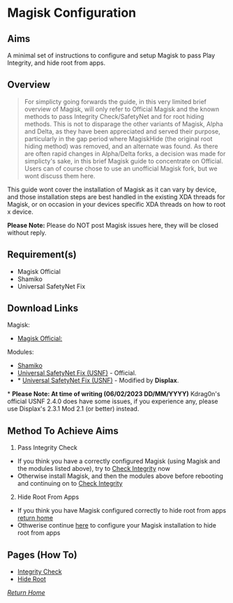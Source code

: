 # Magisk Configuration

## Aims

A minimal set of instructions to configure and setup Magisk to pass Play Integrity, and hide root from apps.

## Overview
> For simplicty going forwards the guide, in this very limited brief overview of Magisk, will only refer to Official Magisk and the known methods to pass Integrity Check/SafetyNet and for root hiding methods. This is not to disparage the other variants of Magisk, Alpha and Delta, as they have been appreciated and served their purpose, particularly in the gap period where MagiskHide (the original root hiding method) was removed, and an alternate was found. As there are often rapid changes in Alpha/Delta forks, a decision was made for simplicty's sake, in this brief Magisk guide to concentrate on Official. Users can of course chose to use an unofficial Magisk fork, but we wont discuss them here.

This guide wont cover the installation of Magisk as it can vary by device, and those installation steps are best handled in the existing XDA threads for Magisk, or on occasion in your devices specific XDA threads on how to root x device. 

**Please Note:** Please do NOT post Magisk issues here, they will be closed without reply.

## Requirement(s)
- Magisk Official
- Shamiko
- Universal SafetyNet Fix

## Download Links

Magisk:
- [Magisk Official:](https://forum.xda-developers.com/t/discussion-magisk-the-age-of-zygisk.4393877/)

Modules:
- [Shamiko](https://github.com/LSPosed/LSPosed.github.io/releases)
- [Universal SafetyNet Fix (USNF)](https://github.com/kdrag0n/safetynet-fix/releases) - Official.
- \* [Universal SafetyNet Fix (USNF)](https://github.com/Displax/safetynet-fix/releases) - Modified by **Displax**.

\* **Please Note: At time of writing (06/02/2023 DD/MM/YYYY)** Kdrag0n's official USNF 2.4.0 does have some issues, if you experience any, please use Displax's 2.3.1 Mod 2.1 (or better) instead.

## Method To Achieve Aims

1) Pass Integrity Check
  - If you think you have a correctly configured Magisk (using Magisk and the modules listed above), try to [Check Integrity](Integrity-Check.md) now
  - Otherwise install Magisk, and then the modules above before rebooting and continuing on to [Check Integrity](Integrity-Check.md)

2) Hide Root From Apps
  - If you think you have Magisk configured correctly to hide root from apps [return home](README.md)
  - Othwerise continue [here](Magisk-Hide.md) to configure your Magisk installation to hide root from apps


## Pages (How To)
- [Integrity Check](Integrity-Check.md)
- [Hide Root](Magisk-Hide.md)


[<i>Return Home</i>](README.md)

<!--List of page links-->
[HMA Home]: (README.md)
[Install LSPosed]: Install-LSPosed.md
[Install HMA]: Install.md
[Compare HMA Blacklist vs Whitelist Modes]: BlacklistvsWhitelist.md
[Configure BlackList]: BlackList.md
[Configure WhiteList]: WhiteList.md
[Test HMA]: TestHMA.md
[Backup and Restore]: BackupAndRestore.md
[KnownIssues]: https://github.com/mModule/guide_hma/blob/master/KnownIssues.md

[Magisk Pages]: MagiskTOC.md
[Magisk USNF]: https://github.com/mModule/guide_hma/blob/master/Magisk-SafetyNet-Fix.md
[PlayIntegrity]: https://github.com/mModule/guide_hma/blob/master/Integrity-Check.md
[MagiskHide]: https://github.com/mModule/guide_hma/blob/master/Magisk-Hide.md
